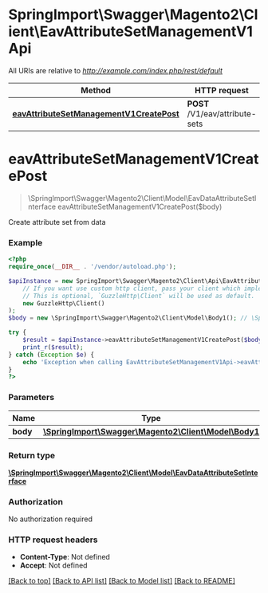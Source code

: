 # SpringImport\Swagger\Magento2\Client\EavAttributeSetManagementV1Api

All URIs are relative to *http://example.com/index.php/rest/default*

Method | HTTP request | Description
------------- | ------------- | -------------
[**eavAttributeSetManagementV1CreatePost**](EavAttributeSetManagementV1Api.md#eavAttributeSetManagementV1CreatePost) | **POST** /V1/eav/attribute-sets | 


# **eavAttributeSetManagementV1CreatePost**
> \SpringImport\Swagger\Magento2\Client\Model\EavDataAttributeSetInterface eavAttributeSetManagementV1CreatePost($body)



Create attribute set from data

### Example
```php
<?php
require_once(__DIR__ . '/vendor/autoload.php');

$apiInstance = new SpringImport\Swagger\Magento2\Client\Api\EavAttributeSetManagementV1Api(
    // If you want use custom http client, pass your client which implements `GuzzleHttp\ClientInterface`.
    // This is optional, `GuzzleHttp\Client` will be used as default.
    new GuzzleHttp\Client()
);
$body = new \SpringImport\Swagger\Magento2\Client\Model\Body1(); // \SpringImport\Swagger\Magento2\Client\Model\Body1 | 

try {
    $result = $apiInstance->eavAttributeSetManagementV1CreatePost($body);
    print_r($result);
} catch (Exception $e) {
    echo 'Exception when calling EavAttributeSetManagementV1Api->eavAttributeSetManagementV1CreatePost: ', $e->getMessage(), PHP_EOL;
}
?>
```

### Parameters

Name | Type | Description  | Notes
------------- | ------------- | ------------- | -------------
 **body** | [**\SpringImport\Swagger\Magento2\Client\Model\Body1**](../Model/Body1.md)|  | [optional]

### Return type

[**\SpringImport\Swagger\Magento2\Client\Model\EavDataAttributeSetInterface**](../Model/EavDataAttributeSetInterface.md)

### Authorization

No authorization required

### HTTP request headers

 - **Content-Type**: Not defined
 - **Accept**: Not defined

[[Back to top]](#) [[Back to API list]](../../README.md#documentation-for-api-endpoints) [[Back to Model list]](../../README.md#documentation-for-models) [[Back to README]](../../README.md)

